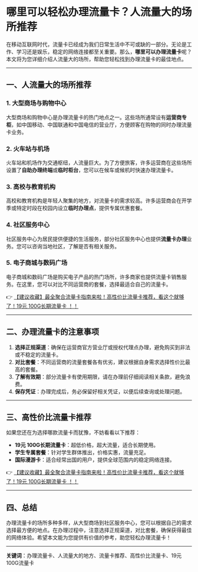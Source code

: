 # 哪里可以轻松办理流量卡？人流量大的场所推荐

在移动互联网时代，流量卡已经成为我们日常生活中不可或缺的一部分。无论是工作、学习还是娱乐，稳定的网络连接都至关重要。那么，**哪里可以办理流量卡**呢？本文将为您详细介绍人流量大的场所，帮助您轻松找到办理流量卡的最佳地点。

---

## 一、人流量大的场所推荐

### 1. 大型商场与购物中心
大型商场和购物中心是办理流量卡的热门地点之一。这些场所通常设有**运营商专柜**，如中国移动、中国联通和中国电信的营业厅，方便顾客在购物的同时办理流量卡业务。

### 2. 火车站与机场
火车站和机场作为交通枢纽，人流量巨大。为了方便旅客，许多运营商在这些场所设置了**自助办理终端**或**临时柜台**，您可以在候车或候机时快速办理流量卡。

### 3. 高校与教育机构
高校和教育机构是年轻人聚集的地方，对流量卡的需求较高。许多运营商会在开学季或特定时段在校园内设立**临时办理点**，提供专属优惠套餐。

### 4. 社区服务中心
社区服务中心为居民提供便捷的生活服务，部分社区服务中心也提供**流量卡办理**业务。您可以咨询当地社区，了解是否有相关服务。

### 5. 电子商城与数码广场
电子商城和数码广场是购买电子产品的热门场所，许多商家也提供流量卡销售服务。在这里，您可以对比不同运营商的套餐，选择最适合自己的流量卡。

👉 [【建议收藏】最全聚合流量卡指南来啦！高性价比流量卡推荐，看这个就够了！19元 100G长期流量卡 ！！](https://bit.ly/Liuliangka)

---

## 二、办理流量卡的注意事项

1. **选择正规渠道**：确保在运营商官方营业厅或授权代理点办理，避免购买到非法或不稳定的流量卡。
2. **对比套餐**：不同运营商的流量套餐各有优劣，建议根据自身需求选择性价比最高的套餐。
3. **了解有效期**：部分流量卡有使用期限，请在办理前仔细阅读相关条款，避免浪费。
4. **保存凭证**：办理完成后，务必保留好相关凭证，以便后续查询或处理问题。

---

## 三、高性价比流量卡推荐

如果您还在为选择哪款流量卡而犹豫，不妨看看以下推荐：
- **19元 100G长期流量卡**：超低价格，超大流量，适合长期使用。
- **学生专属套餐**：针对学生群体推出，价格实惠，流量充足。
- **国际漫游卡**：适合经常出国的用户，提供全球范围内的稳定网络连接。

👉 [【建议收藏】最全聚合流量卡指南来啦！高性价比流量卡推荐，看这个就够了！19元 100G长期流量卡 ！！](https://bit.ly/Liuliangka)

---

## 四、总结

办理流量卡的场所多种多样，从大型商场到社区服务中心，您可以根据自己的需求选择最方便的地点。在办理过程中，注意选择正规渠道，对比套餐，确保获得最佳的网络体验。希望本文能为您提供有价值的参考，助您轻松办理流量卡！

---

**关键词**：办理流量卡、人流量大的地方、流量卡推荐、高性价比流量卡、19元 100G流量卡